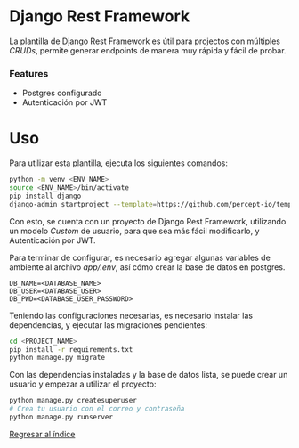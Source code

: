 # Django Rest Framework

La plantilla de Django Rest Framework es útil para projectos con múltiples _CRUDs_, permite generar endpoints de manera muy rápida y fácil de probar.
### Features
* Postgres configurado
* Autenticación por JWT

# Uso
Para utilizar esta plantilla, ejecuta los siguientes comandos:
```bash
python -m venv <ENV_NAME>
source <ENV_NAME>/bin/activate
pip install django
django-admin startproject --template=https://github.com/percept-io/templates/archive/drf.zip <PROJECT_NAME>
```

Con esto, se cuenta con un proyecto de Django Rest Framework, utilizando un modelo _Custom_ de usuario, para que sea más fácil modificarlo, y Autenticación por JWT.

Para terminar de configurar, es necesario agregar algunas variables de ambiente al archivo _app/.env_, así cómo crear la base de datos en postgres.

```
DB_NAME=<DATABASE_NAME>
DB_USER=<DATABASE_USER>
DB_PWD=<DATABASE_USER_PASSWORD>
```

Teniendo las configuraciones necesarias, es necesario instalar las dependencias, y ejecutar las migraciones pendientes:

```bash
cd <PROJECT_NAME>
pip install -r requirements.txt
python manage.py migrate
```

Con las dependencias instaladas y la base de datos lista, se puede crear un usuario y empezar a utilizar el proyecto:
```bash
python manage.py createsuperuser
# Crea tu usuario con el correo y contraseña
python manage.py runserver
```

[Regresar al índice](https://github.com/percept-io/templates/tree/master)

